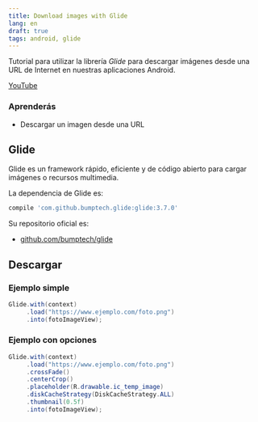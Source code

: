 ```yaml
---
title: Download images with Glide
lang: en
draft: true
tags: android, glide
---
```


Tutorial para utilizar la librería *Glide* para descargar imágenes desde una URL de Internet en nuestras aplicaciones Android.

[YouTube](https://www.youtube.com/watch?v=A-KphPemhhg)

### Aprenderás
* Descargar un imagen desde una URL

## Glide

Glide es un framework rápido, eficiente y de código abierto para cargar imágenes o recursos multimedia.

La dependencia de Glide es:

```groovy
compile 'com.github.bumptech.glide:glide:3.7.0'
```

Su repositorio oficial es:

* [github.com/bumptech/glide](https://github.com/bumptech/glide)

## Descargar

### Ejemplo simple

```java
Glide.with(context)
     .load("https://www.ejemplo.com/foto.png")
     .into(fotoImageView);
```

### Ejemplo con opciones

```java
Glide.with(context)
     .load("https://www.ejemplo.com/foto.png")
     .crossFade()
     .centerCrop()
     .placeholder(R.drawable.ic_temp_image)
     .diskCacheStrategy(DiskCacheStrategy.ALL)
     .thumbnail(0.5f)
     .into(fotoImageView);
```
